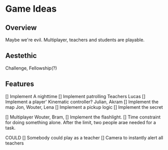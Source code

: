 # Game Ideas

## Overview

Maybe we're evil.
Multiplayer, teachers and students are playable.

## Aestethic

Challenge, Fellowship(?)

## Features
[] Implement A nighttime
[] Implement patrolling Teachers
Lucas
[] Implement a player'
	Kinematic controller?
Julian, Akram
[] Implement the map
Jon, Wouter, Lena
[] Implement a pickup logic
[] Implement the secret

[] Multiplayer
Wouter, Bram,
[] Implement the flashlight.
[] Time constraint for doing something alone. 
	After the limit, two people arae needed for a task.

COULD
[] Somebody could play as a teacher
[] Camera to instantly alert all teachers


